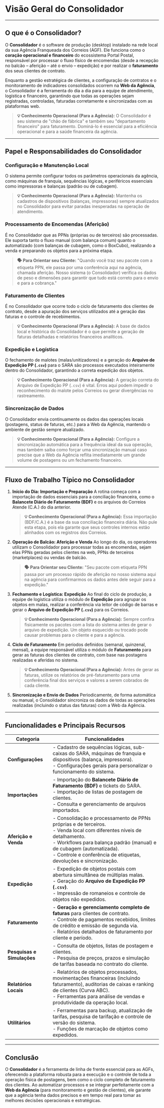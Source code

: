 # Visão Geral do Consolidador

---

## O que é o Consolidador?

O **Consolidador** é o software de produção (desktop) instalado na rede local da sua Agência Franqueada dos Correios (AGF). Ele funciona como o **coração operacional e financeiro** do ecossistema Portal Postal, responsável por processar o fluxo físico de encomendas (desde a recepção no balcão – aferição – até o envio – expedição) e por realizar o **faturamento** dos seus clientes de contrato.

Enquanto a gestão estratégica de clientes, a configuração de contratos e o monitoramento de indicadores consolidados ocorrem na **Web da Agência**, o Consolidador é a ferramenta do dia a dia para a equipe de atendimento, logística e financeiro, garantindo que todas as operações sejam registradas, controladas, faturadas corretamente e sincronizadas com as plataformas web.

> **💡 Conhecimento Operacional (Para a Agência):** O Consolidador é seu sistema de "chão de fábrica" e também seu "departamento financeiro" para faturamento. Dominá-lo é essencial para a eficiência operacional e para a saúde financeira da agência.

---

## Papel e Responsabilidades do Consolidador

### Configuração e Manutenção Local

O sistema permite configurar todos os parâmetros operacionais da agência, como máquinas de franquia, sequências lógicas, e periféricos essenciais como impressoras e balanças (padrão ou de cubagem).
> **💡 Conhecimento Operacional (Para a Agência):** Mantenha os cadastros de dispositivos (balanças, impressoras) sempre atualizados no Consolidador para evitar paradas inesperadas na operação de atendimento.

### Processamento de Encomendas (Aferição)

É no Consolidador que as PPNs (próprias ou de terceiros) são processadas. Ele suporta tanto o fluxo manual (com balança comum) quanto o automatizado (com balanças de cubagem, como o BoxCubo), realizando a venda e preparando os objetos para a próxima etapa.
> **🗣️ Para Orientar seu Cliente:** "Quando você traz seu pacote com a etiqueta PPN, ele passa por uma conferência aqui na agência, chamada aferição. Nosso sistema (o Consolidador) verifica os dados de peso e dimensões para garantir que tudo está correto para o envio e para a cobrança."

### Faturamento de Clientes

É no Consolidador que ocorre todo o ciclo de faturamento dos clientes de contrato, desde a apuração dos serviços utilizados até a geração das faturas e o controle de recebimentos.
> **💡 Conhecimento Operacional (Para a Agência):** A base de dados local e histórica do Consolidador é o que permite a geração de faturas detalhadas e relatórios financeiros analíticos.

### Expedição e Logística

O fechamento de malotes (malas/unitizadores) e a geração do **Arquivo de Expedição PP (`.csv`)** para o SARA são processos executados inteiramente dentro do Consolidador, garantindo a correta expedição dos objetos.
> **💡 Conhecimento Operacional (Para a Agência):** A geração correta do Arquivo de Expedição PP (`.csv`) é vital. Erros aqui podem impedir o reconhecimento do malote pelos Correios ou gerar divergências no rastreamento.

### Sincronização de Dados

O Consolidador envia continuamente os dados das operações locais (postagens, status de faturas, etc.) para a Web da Agência, mantendo o ambiente de gestão sempre atualizado.
> **💡 Conhecimento Operacional (Para a Agência):** Configure a sincronização automática para a frequência ideal da sua operação, mas também saiba como forçar uma sincronização manual caso precise que a Web da Agência reflita imediatamente um grande volume de postagens ou um fechamento financeiro.

---

## Fluxo de Trabalho Típico no Consolidador

1. **Início do Dia: Importação e Preparação**
    A rotina começa com a importação de dados essenciais para a conciliação financeira, como o **Balancete Diário de Faturamento (BDF)** e os arquivos do Correios Atende (C.A.) do dia anterior.
    > **💡 Conhecimento Operacional (Para a Agência):** Essa importação (BDF/C.A.) é a base da sua conciliação financeira diária. Não pule esta etapa, pois ela garante que seus controles internos estão alinhados com os registros dos Correios.

2. **Operação de Balcão: Aferição e Venda**
    Ao longo do dia, os operadores utilizam o Consolidador para processar todas as encomendas, sejam elas PPNs geradas pelos clientes na web, PPNs de terceiros (marketplaces) ou vendas de balcão.
    > **🗣️ Para Orientar seu Cliente:** "Seu pacote com etiqueta PPN passa por um processo rápido de aferição no nosso sistema aqui na agência para confirmarmos os dados antes dele seguir para a expedição."

3. **Fechamento e Logística: Expedição**
    Ao final do ciclo de produção, a equipe de logística utiliza o módulo de **Expedição** para agrupar os objetos em malas, realizar a conferência via leitor de código de barras e gerar o **Arquivo de Expedição PP (`.csv`)** para os Correios.
    > **💡 Conhecimento Operacional (Para a Agência):** Sempre confira fisicamente os pacotes com a lista do sistema antes de gerar o arquivo de expedição. Um objeto esquecido ou trocado pode causar problemas para o cliente e para a agência.

4. **Ciclo de Faturamento**
    Em períodos definidos (semanal, quinzenal, mensal), a equipe responsável utiliza o módulo de **Faturamento** para gerar as faturas dos clientes de contrato, com base nas postagens realizadas e aferidas no sistema.
    > **💡 Conhecimento Operacional (Para a Agência):** Antes de gerar as faturas, utilize os relatórios de pré-faturamento para uma conferência final dos serviços e valores a serem cobrados de cada cliente.

5. **Sincronização e Envio de Dados**
    Periodicamente, de forma automática ou manual, o Consolidador sincroniza os dados de todas as operações realizadas (incluindo o status das faturas) com a Web da Agência.

---

## Funcionalidades e Principais Recursos

| Categoria | Funcionalidades |
|---|---|
| **Configurações** | - Cadastro de sequências lógicas, sub-caixas do SARA, máquinas de franquia e dispositivos (balança, impressora).<br />- Configurações gerais para personalizar o funcionamento do sistema. |
| **Importações** | - Importação do **Balancete Diário de Faturamento (BDF)** e tickets do SARA.<br />- Importação de listas de postagem de clientes.<br />- Consulta e gerenciamento de arquivos importados. |
| **Aferição e Venda** | - Consolidação e processamento de PPNs próprias e de terceiros.<br />- Venda local com diferentes níveis de detalhamento.<br />- Workflows para balança padrão (manual) e de cubagem (automatizada).<br />- Controle e conferência de etiquetas, devoluções e sincronização. |
| **Expedição** | - Expedição de objetos postais com abertura simultânea de múltiplas malas.<br />- Geração do **Arquivo de Expedição PP (`.csv`)**.<br />- Impressão de romaneios e controle de objetos não expedidos. |
| **Faturamento** | - **Geração e gerenciamento completo de faturas** para clientes de contrato.<br />- Controle de pagamentos recebidos, limites de crédito e emissão de segunda via.<br />- Relatórios detalhados de faturamento por cliente e período. |
| **Pesquisas e Simulações** | - Consulta de objetos, listas de postagem e clientes.<br />- Pesquisa de preços, prazos e simulação de tarifas baseada no contrato do cliente. |
| **Relatórios Locais** | - Relatórios de objetos processados, movimentações financeiras (incluindo faturamento), auditorias de caixas e ranking de clientes (Curva ABC).<br />- Ferramentas para análise de vendas e produtividade da operação local. |
| **Utilitários** | - Ferramentas para backup, atualização de tarifas, pesquisa de tarifação e controle de versão do sistema.<br />- Funções de marcação de objetos como expedidos. |

---

## Conclusão

O **Consolidador** é a ferramenta de linha de frente essencial para as AGFs, oferecendo a plataforma robusta para a execução e o controle de toda a operação física de postagens, bem como o ciclo completo de faturamento dos clientes. Ao automatizar processos e se integrar perfeitamente com a **Web da Agência** (para monitoramento e gestão de clientes), ele garante que a agência tenha dados precisos e em tempo real para tomar as melhores decisões operacionais e estratégicas.
